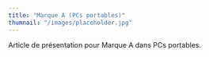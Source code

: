 ```yaml
---
title: "Marque A (PCs portables)"
thumnail: "/images/placeholder.jpg"
---
```

Article de présentation pour Marque A dans PCs portables.

